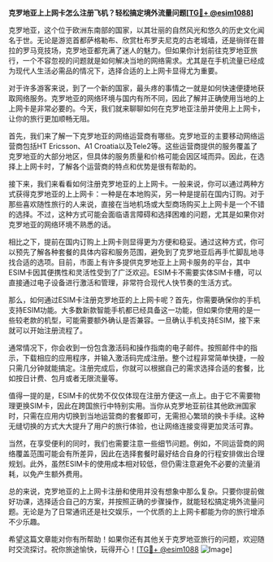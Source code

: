 **克罗地亚上上网卡怎么注册飞机？轻松搞定境外流量问题[[TG💪+ @esim1088](https://t.me/s/esim1088)]**

克罗地亚，这个位于欧洲东南部的国家，以其壮丽的自然风光和悠久的历史文化闻名于世。无论是游览首都萨格勒布、欣赏杜布罗夫尼克的古老城墙，还是徜徉在普拉的罗马竞技场，克罗地亚都充满了迷人的魅力。但如果你计划前往克罗地亚旅行，一个不容忽视的问题就是如何解决当地的网络需求。尤其是在手机流量已经成为现代人生活必需品的情况下，选择合适的上上网卡显得尤为重要。

对于许多游客来说，到了一个新的国家，最头疼的事情之一就是如何快速便捷地获取网络服务。克罗地亚的网络环境与国内有所不同，因此了解并正确使用当地的上上网卡是非常必要的。今天，我们就来聊聊如何在克罗地亚注册并使用上上网卡，让你的旅行更加顺畅无阻。

首先，我们来了解一下克罗地亚的网络运营商有哪些。克罗地亚的主要移动网络运营商包括HT Ericsson、A1 Croatia以及Tele2等。这些运营商提供的服务覆盖了克罗地亚的大部分地区，但具体的服务质量和价格可能会因区域而异。因此，在选择上上网卡时，了解各个运营商的特点和优势是很有帮助的。

接下来，我们来看看如何注册克罗地亚的上上网卡。一般来说，你可以通过两种方式获得克罗地亚的上上网卡：一种是在本地购买，另一种是提前在国内订购。对于那些喜欢随性旅行的人来说，直接在当地机场或大型商场购买上上网卡是一个不错的选择。不过，这种方式可能会面临语言障碍和选择困难的问题，尤其是如果你对克罗地亚的网络环境不熟悉的话。

相比之下，提前在国内订购上上网卡则显得更为方便和稳妥。通过这种方式，你可以预先了解各种套餐的具体内容和服务范围，避免到了克罗地亚后再手忙脚乱地寻找合适的选项。目前，市面上有许多提供克罗地亚上上网卡服务的平台，其中ESIM卡因其便携性和灵活性受到了广泛欢迎。ESIM卡不需要实体SIM卡槽，可以直接通过电子设备进行激活和管理，非常符合现代人快节奏的生活方式。

那么，如何通过ESIM卡注册克罗地亚的上上网卡呢？首先，你需要确保你的手机支持ESIM功能。大多数新款智能手机都已经具备这一功能，但如果你使用的是一些较老款的机型，可能需要额外确认是否兼容。一旦确认手机支持ESIM，接下来就可以开始注册流程了。

通常情况下，你会收到一份包含激活码和操作指南的电子邮件。按照邮件中的指示，下载相应的应用程序，并输入激活码完成注册。整个过程非常简单快捷，一般只需几分钟就能搞定。注册完成后，你就可以根据自己的需求选择合适的套餐，比如按日计费、包月或者无限流量等。

值得一提的是，ESIM卡的优势不仅仅体现在注册方便这一点上。由于它不需要物理更换SIM卡，因此在跨国旅行中特别实用。当你从克罗地亚前往其他欧洲国家时，只需在应用内切换到当地运营商的套餐即可，无需担心繁琐的换卡手续。这种无缝切换的方式大大提升了用户的旅行体验，也让网络连接变得更加灵活可靠。

当然，在享受便利的同时，我们也需要注意一些细节问题。例如，不同运营商的网络覆盖范围可能会有所差异，因此在选择套餐时最好结合自身的行程安排做出合理规划。此外，虽然ESIM卡的使用成本相对较低，但仍需注意避免不必要的流量消耗，以免产生额外费用。

总的来说，克罗地亚的上上网卡注册和使用并没有想象中那么复杂。只要你提前做好功课，选择适合自己的方案，并按照正确的步骤操作，就能轻松搞定境外流量问题。无论是为了日常通讯还是社交娱乐，一个优质的上上网卡都能为你的旅行增添不少乐趣。

希望这篇文章能对你有所帮助！如果你还有其他关于克罗地亚旅行的问题，欢迎随时交流探讨。祝你旅途愉快，玩得开心！[[TG💪+ @esim1088](https://t.me/s/esim1088) ![Image](https://i.postimg.cc/4NQfJmqS/Snipaste-2025-05-13-00-14-12.png)]